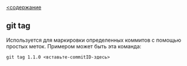 [<содержание](./readme.md)
## git tag

Используется для маркировки определенных коммитов с помощью простых меток. Примером может быть эта команда:

`git tag 1.1.0 <вставьте-commitID-здесь>`
